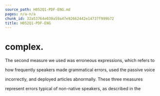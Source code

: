 ```yaml
---
source_path: H052Q1-PDF-ENG.md
pages: n/a-n/a
chunk_id: 32a53764e039a59a47e92662442e14737f999b72
title: H052Q1-PDF-ENG
---
```

# complex.

The second measure we used was erroneous expressions, which refers to

how frequently speakers made grammatical errors, used the passive voice

incorrectly, and deployed articles abnormally. These three measures

represent errors typical of non-native speakers, as described in the
